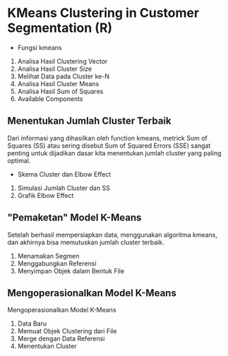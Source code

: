 # KMeans Clustering in Customer Segmentation (R)

- Fungsi kmeans
1. Analisa Hasil Clustering Vector
2. Analisa Hasil Cluster Size
3. Melihat Data pada Cluster ke-N
4. Analisa Hasil Cluster Means
5. Analisa Hasil Sum of Squares
6. Available Components

## Menentukan Jumlah Cluster Terbaik
Dari informasi yang dihasilkan oleh function kmeans, metrick Sum of Squares (SS) atau sering disebut Sum of Squared Errors (SSE) sangat penting untuk dijadikan dasar kita menentukan jumlah cluster yang paling optimal.

- Skema Cluster dan Elbow Effect
1. Simulasi Jumlah Cluster dan SS
2. Grafik Elbow Effect

## "Pemaketan" Model K-Means
Setelah berhasil mempersiapkan data, menggunakan algoritma kmeans, dan akhirnya bisa memutuskan jumlah cluster terbaik.

1. Menamakan Segmen
2. Menggabungkan Referensi
3. Menyimpan Objek dalam Bentuk File

## Mengoperasionalkan Model K-Means
Mengoperasionalkan Model K-Means

1. Data Baru
2. Memuat Objek Clustering dari File
3. Merge dengan Data Referensi
4. Menentukan Cluster
